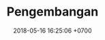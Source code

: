 ---
layout: item
title: "Pengembangan"
date: 2018-05-16 16:25:06 +0700
comments: true
cat: Billboard
---